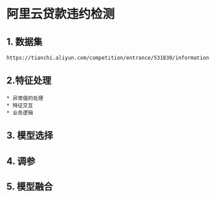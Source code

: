 # 阿里云贷款违约检测
## 1. 数据集
    https://tianchi.aliyun.com/competition/entrance/531830/information
## 2.特征处理
    * 异常值的处理
    * 特征交互
    * 业务逻辑
## 3. 模型选择
## 4. 调参
## 5. 模型融合